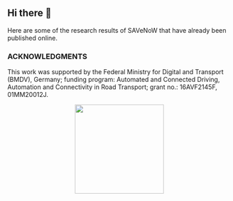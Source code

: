## Hi there 👋

Here are some of the research results of SAVeNoW that have already been published online.


### ACKNOWLEDGMENTS
This work was supported by the Federal Ministry for Digital and Transport (BMDV), Germany; funding program: Automated and Connected Driving, Automation and Connectivity in Road Transport; grant no.: 16AVF2145F, 01MM20012J.

<p align="center">
    <img src="BMDV Förderlogo_2021_Office_Englisch.jpg" width="200"/>
</p>
